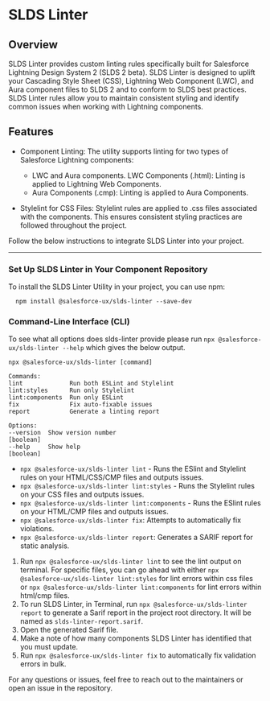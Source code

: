 # SLDS Linter

## Overview

SLDS Linter provides custom linting rules specifically built for Salesforce Lightning Design System 2 (SLDS 2 beta). SLDS Linter is designed to uplift your Cascading Style Sheet (CSS), Lightning Web Component (LWC), and Aura component files to SLDS 2 and to conform to SLDS best practices. SLDS Linter rules allow you to maintain consistent styling and identify common issues when working with Lightning components. 

## Features

* Component Linting:
  The utility supports linting for two types of Salesforce Lightning components:

  * LWC and Aura components.
    LWC Components (.html): Linting is applied to Lightning Web Components.
  * Aura Components (.cmp): Linting is applied to Aura Components.

- Stylelint for CSS Files:
  Stylelint rules are applied to .css files associated with the components. This ensures consistent styling practices are followed throughout the project.

Follow the below instructions to integrate SLDS Linter into your project.

---

### Set Up SLDS Linter in Your Component Repository

To install the SLDS Linter Utility in your project, you can use npm:

  ```
    npm install @salesforce-ux/slds-linter --save-dev
  ```

### Command-Line Interface (CLI)

To see what all options does slds-linter provide please run `npx @salesforce-ux/slds-linter --help` which gives the below output.

  ```
  npx @salesforce-ux/slds-linter [command]

Commands:
  lint             Run both ESLint and Stylelint
  lint:styles      Run only Stylelint
  lint:components  Run only ESLint
  fix              Fix auto-fixable issues
  report           Generate a linting report

Options:
  --version  Show version number                                       [boolean]
  --help     Show help                                                 [boolean]
  ```

-	`npx @salesforce-ux/slds-linter lint` -  Runs the ESlint and Stylelint rules on your HTML/CSS/CMP files and outputs issues.
-	`npx @salesforce-ux/slds-linter lint:styles` - Runs the Stylelint rules on your CSS files and outputs issues.
-	`npx @salesforce-ux/slds-linter lint:components` -  Runs the ESlint rules on your HTML/CMP files and outputs issues.
-	`npx @salesforce-ux/slds-linter fix`: Attempts to automatically fix violations.
-	`npx @salesforce-ux/slds-linter report`: Generates a SARIF report for static analysis.


1. Run `npx @salesforce-ux/slds-linter lint` to see the lint output on terminal. For specific files, you can go ahead with either `npx @salesforce-ux/slds-linter lint:styles` for lint errors within css files or `npx @salesforce-ux/slds-linter lint:components` for lint errors within html/cmp files.
2. To run SLDS Linter, in Terminal, run `npx @salesforce-ux/slds-linter report` to generate a Sarif report in the project root directory. It will be named as `slds-linter-report.sarif`.
3. Open the generated Sarif file.
4. Make a note of how many components SLDS Linter has identified that you must update.
5. Run `npx @salesforce-ux/slds-linter fix` to automatically fix validation errors in bulk.

For any questions or issues, feel free to reach out to the maintainers or open an issue in the repository.

